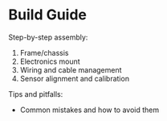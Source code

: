 # Build Guide

Step-by-step assembly:
1) Frame/chassis
2) Electronics mount
3) Wiring and cable management
4) Sensor alignment and calibration

Tips and pitfalls:
- Common mistakes and how to avoid them
